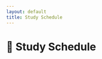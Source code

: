 ```yaml
---
layout: default
title: Study Schedule
---
```


# 📅 Study Schedule

<div id="calendar"></div>

<script>
  const topics = [
    "Software Dev",
    "APIs",
    "Cisco Platforms",
    "App Deployment",
    "Automation",
    "Networking"
  ];
  const today = new Date();
  const currentMonth = today.getMonth();
  const currentYear = today.getFullYear();

  const calendar = document.getElementById("calendar");
  const studyPlan = {}; // dateString => topic
  for (let i = 0; i < 30; i++) {
    const date = new Date(currentYear, currentMonth, today.getDate() + i);
    const key = date.toISOString().split("T")[0];
    const topic = topics[Math.floor(i / 5) % topics.length];
    studyPlan[key] = topic;
  }

  function generateCalendar(year, month) {
    const first = new Date(year, month, 1);
    const last = new Date(year, month + 1, 0);
    let html = "<table border='1' style='border-collapse:collapse;width:100%'><tr>";
    const days = ["Sun", "Mon", "Tue", "Wed", "Thu", "Fri", "Sat"];
    for (const d of days) html += "<th>" + d + "</th>";
    html += "</tr><tr>";

    for (let i = 0; i < first.getDay(); i++) html += "<td></td>";
    for (let d = 1; d <= last.getDate(); d++) {
      const day = new Date(year, month, d);
      const key = day.toISOString().split("T")[0];
      const plan = studyPlan[key] || "";
      html += `<td style='height:100px;vertical-align:top'><strong>${d}</strong><br/><small>${plan}</small></td>`;
      if (day.getDay() === 6) html += "</tr><tr>";
    }
    html += "</tr></table>";
    calendar.innerHTML = html;
  }

  generateCalendar(currentYear, currentMonth);
</script>
